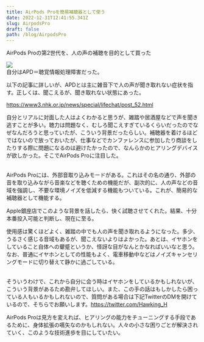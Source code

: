 ```yaml
---
title: AirPods Proを簡易補聴器として使う
date: 2022-12-31T12:41:55.341Z
slug: AirpodsPro
draft: false
path: /blog/AirpodsPro
---
```

AirPods Proの第2世代を、人の声の補聴を目的として買った

![](https://i.imgur.com/ueixUWX.jpg)\
自分はAPD＝聴覚情報処理障害だった。

以下の記事に詳しいが、APDとは主に雑音下で人の声が聞き取れない症状を指す。正しくは、聞こえるが、聞き取れない状態にあった。

<https://www3.nhk.or.jp/news/special/lifechat/post_52.html>

自分とリアルに対面した人はよくわかると思うが、雑踏や居酒屋などで声を聞き逃すことが多い。聴力は問題なく、むしろ聞こえすぎているくらいだったのでなぜなんだろうと思っていたが、こういう背景だったらしい。補聴器を着けるほどではないので放っておいたが、仕事などでカンファレンスに参加したり商談をしたりする際に問題になるのは避けたかったので、なんらかのヒアリングデバイスが欲しかった。そこでAirPods Proに注目した。

\
AirPods Proには、外部音取り込みモードがある。これはその名の通り、外部の音を取り込みながら音楽などを聴くための機能だが、副次的に、人の声などの音域を強調し、不要な環境ノイズを低減する機能もついている。これが、簡易的な補聴器として機能する。

Apple銀座店でこのような背景を話したら、快く試聴させてくれた。結果、十分本番投入可能と判断し、現在に至る。

使用感は驚くほどよく、雑踏の中でも人の声を聞き取れるようになった。多少、うるさく感じる音域もあるが、聞こえないよりはよかった。あとは、イヤホンをしていること自体への顰蹙というか、怪訝な目がなんとかなればいいなと思う。なお、普通にイヤホンとしての性能もよく、電車移動中などはノイズキャンセリングモードに切り替えて静かに過ごしている。

\
そういうわけで、これから自分に会う時はイヤホンをしているかもしれないが、こういう背景があるため勘弁してほしい。また、この手の話はもしかしたら困っている人もいるかもしれないので、質問がある場合は下記TwitterのDMを開けているので、そちらでお願いします。<https://twitter.com/Hawking_H>



AirPods Proは見方を変えれば、ヒアリングの能力をチューニングする手段であるために、身体拡張の嚆矢なのかもしれない。人々の小さな困りごとが解決されていく、このような技術進歩を目にしていたい。